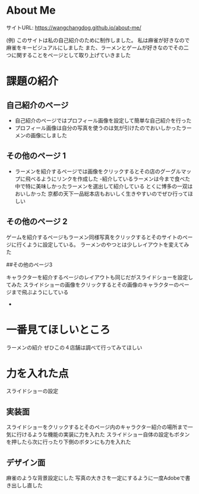 # About Me 

サイトURL: https://wangchangdog.github.io/about-me/

(例)
このサイトは私の自己紹介のために制作しました。
私は麻雀が好きなので麻雀をキービジュアルにしました
また、ラーメンとゲームが好きなのでその二つに関することをページとして取り上げていきました


# 課題の紹介

## 自己紹介のページ

- 自己紹介のページではプロフィール画像を設定して簡単な自己紹介を行った
- プロフィール画像は自分の写真を使うのは気が引けたのでおいしかったラーメンの画像にしました

## その他のページ 1

- ラーメンを紹介するページでは画像をクリックするとその店のグーグルマップに飛べるようにリンクを作成した
  -紹介しているラーメンは今まで食べた中で特に美味しかったラーメンを選出して紹介している
  とくに博多の一双はおいしかった
  京都の天下一品総本店もおいしく生きやすいのでぜひ行ってほしい

## その他のページ 2

ゲームを紹介するページもラーメン同様写真をクリックするとそのサイトのページに行くように設定している。
ラーメンのやつとは少しレイアウトを変えてみた

##その他のページ3

キャラクターを紹介するページのレイアウトも同じだがスライドショーを設定してみた
スライドショーの画像をクリックするとその画像のキャラクターのページまで飛ぶようにしている

- 

# 一番見てほしいところ

ラーメンの紹介
ぜひこの４店舗は調べて行ってみてほしい

# 力を入れた点

スライドショーの設定

## 実装面

スライドショーをクリックするとそのページ内のキャラクター紹介の場所まで一気に行けるような機能の実装に力を入れた
スライドショー自体の設定もボタンを押したら次に行ったり下側のボタンにも力を入れた

## デザイン面

麻雀のような背景設定にした
写真の大きさを一定にするように一度Adobeで書き出しし直した
